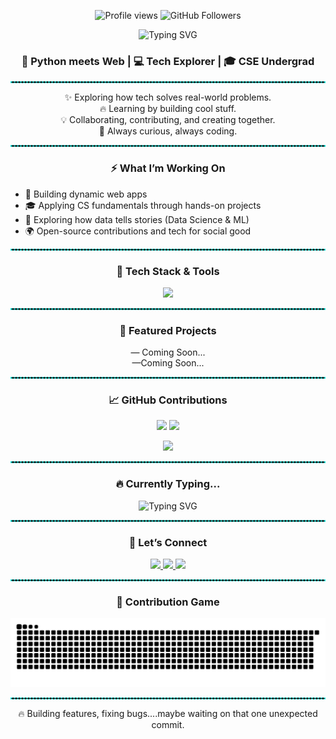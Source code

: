 <!-- Profile views and followers badges -->
<p align="center">
  <img src="https://komarev.com/ghpvc/?username=Striver-tech-aid&style=flat-square&color=brightgreen" alt="Profile views"/>  
  <img src="https://img.shields.io/github/followers/Striver-tech-aid?label=Followers&style=flat-square&color=blue" alt="GitHub Followers"/>
</p>

<!-- Animated Welcome Banner -->
<p align="center">
  <img src="https://readme-typing-svg.demolab.com?font=Fira+Code&weight=700&size=30&pause=1000&color=16F7E7&center=true&vCenter=true&width=500&lines=Hi%2C+I'm+Sumit+%F0%9F%91%8B;Welcome+to+my+GitHub+space!" alt="Typing SVG" />
</p>

<!-- Headline -->
<h3 align="center">🚀 Python meets Web | 💻 Tech Explorer | 🎓 CSE Undergrad</h3>

<hr style="border: 1px dashed #16F7E7;">

<!-- About Me -->
<p align="center">
✨ Exploring how tech solves real-world problems.<br />
🔥 Learning by building cool stuff.<br />
💡 Collaborating, contributing, and creating together.<br />
🌱 Always curious, always coding.
</p>

<hr style="border: 1px dashed #16F7E7;">

<!-- What I'm Working On -->
<h3 align="center">⚡ What I’m Working On</h3>

<ul>
  <li>🔧 Building dynamic web apps</li>
  <li>🎓 Applying CS fundamentals through hands-on projects</li>
  <li>🤖 Exploring how data tells stories (Data Science & ML)</li>
  <li>🌍 Open-source contributions and tech for social good</li>
</ul>

<hr style="border: 1px dashed #16F7E7;">

<!-- Tech Stack & Tools -->
<h3 align="center">🧰 Tech Stack & Tools</h3>
<p align="center">
  <img src="https://skillicons.dev/icons?i=html,css,js,react,nextjs,nodejs,express,mongodb,mysql,git,github,python,anaconda,cpp,jupyter" />
</p>

<hr style="border: 1px dashed #16F7E7;">

<!-- Featured Projects Section (customize these!) -->
<h3 align="center">🚩 Featured Projects</h3>
<p align="center">
  <a href="https://github.com/Striver-tech-aid/YourTopRepo"><b><!--🌟 YourTopRepo--></b></a> — Coming Soon...<br>  <!--Your awesome project description here-->
  <a href="https://github.com/Striver-tech-aid/AnotherCoolRepo"><b><!--🚀 AnotherCoolRepo--></b></a> —Coming Soon...<br>  <!--Brief summary about what this does.-->
<!--   <i>(Add or update links to your favorite repos!)</i> -->
</p>

<hr style="border: 1px dashed #16F7E7;">

<!-- GitHub Stats -->
<h3 align="center">📈 GitHub Contributions</h3>
<p align="center">
  <img src="https://github-readme-stats.vercel.app/api?username=Striver-tech-aid&show_icons=true&theme=radical&include_all_commits=true&hide_border=true" height="160" />
  <img src="https://streak-stats.demolab.com?user=Striver-tech-aid&theme=radical&hide_border=true" height="160" />
</p>
<p align="center">
  <img src="https://github-readme-stats.vercel.app/api/top-langs/?username=Striver-tech-aid&layout=compact&theme=radical&hide_border=true" height="160" />
</p>

<hr style="border: 1px dashed #16F7E7;">

<!-- Currently Typing -->
<h3 align="center">🔥 Currently Typing...</h3>
<p align="center">
  <img src="https://readme-typing-svg.demolab.com?font=Fira+Code&size=22&pause=1000&color=16F7E7&center=true&vCenter=true&width=435&lines=Web+Dev;Tech+Enthusiast+%F0%9F%9A%80;Problem+Solver+%F0%9F%92%BB;Data+Enthusiast" alt="Typing SVG" />
</p>

<hr style="border: 1px dashed #16F7E7;">

<!-- Let's Connect -->
<h3 align="center">🤝 Let’s Connect</h3>
<p align="center">
  <a href="https://www.linkedin.com/in/sumitm620" target="_blank">
    <img src="https://img.shields.io/badge/LinkedIn-blue?style=for-the-badge&logo=linkedin&logoColor=white" />
  </a>
  <a href="mailto:mauryasumit620@gmail.com">
    <img src="https://img.shields.io/badge/Gmail-D14836?style=for-the-badge&logo=gmail&logoColor=white" />
  </a>
  <a href="https://discord.gg/GFdj6qTbS" target="_blank">
    <img src="https://img.shields.io/badge/Discord-7289DA?style=for-the-badge&logo=discord&logoColor=white" />
  </a>
</p>

<hr style="border: 1px dashed #16F7E7;">

<!-- Snake Game -->
<h3 align="center">🐍 Contribution Game</h3>
<p align="center">
  <img src="https://raw.githubusercontent.com/Striver-tech-aid/Striver-tech-aid/output/snake.svg" alt="Snake animation" />
</p>

<hr style="border: 1px dashed #16F7E7;">

<!-- Fun Fact or Quote -->
<p align="center">
<!--   <em>“Code is like humor. When you have to explain it, it’s bad.” – Cory House</em><br> -->
  🔥 Building features, fixing bugs....maybe waiting on that one unexpected commit.
</p>
